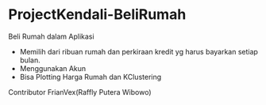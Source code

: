 # ProjectKendali-BeliRumah
 
Beli Rumah dalam Aplikasi
- Memilih dari ribuan rumah dan perkiraan kredit yg harus bayarkan setiap bulan.
- Menggunakan Akun
- Bisa Plotting Harga Rumah dan KClustering

Contributor FrianVex(Raffly Putera Wibowo)